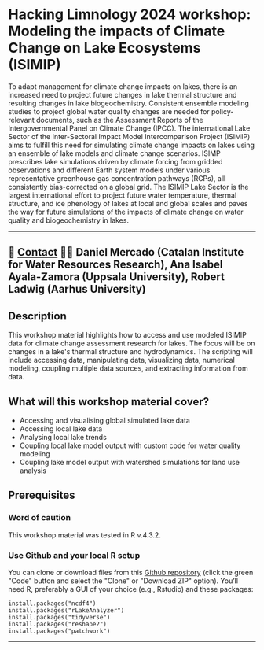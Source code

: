 # Hacking Limnology 2024 workshop: Modeling the impacts of Climate Change on Lake Ecosystems (ISIMIP)

To adapt management for climate change impacts on lakes, there is an increased need to project future changes in lake thermal structure and resulting changes in lake biogeochemistry. Consistent ensemble modeling studies to project global water quality changes are needed for policy-relevant documents, such as the Assessment Reports of the Intergovernmental Panel on Climate Change (IPCC). The international Lake Sector of the Inter-Sectoral Impact Model Intercomparison Project (ISIMIP) aims to fulfill this need for simulating climate change impacts on lakes using an ensemble of lake models and climate change scenarios. ISIMP prescribes lake simulations driven by climate forcing from gridded observations and different Earth system models under various representative greenhouse gas concentration pathways (RCPs), all consistently bias-corrected on a global grid. The ISIMIP Lake Sector is the largest international effort to project future water temperature, thermal structure, and ice phenology of lakes at local and global scales and paves the way for future simulations of the impacts of climate change on water quality and biogeochemistry in lakes.

-----

:email: [Contact](mailto:rladwig@ecos.au.dk)
:teacher: Daniel Mercado (Catalan Institute for Water Resources Research), Ana Isabel Ayala-Zamora (Uppsala University), Robert Ladwig (Aarhus University)
-----

## Description

This workshop material highlights how to access and use modeled ISIMIP data for climate change assessment research for lakes. The focus will be on changes in a lake's thermal structure and hydrodynamics. The scripting will include accessing data, manipulating data, visualizing data, numerical modeling, coupling multiple data sources, and extracting information from data.

## What will this workshop material cover?

  - Accessing and visualising global simulated lake data
  - Accessing local lake data
  - Analysing local lake trends
  - Coupling local lake model output with custom code for water quality modeling
  - Coupling lake model output with watershed simulations for land use analysis

## Prerequisites

### Word of caution
  This workshop material was tested in R v.4.3.2.

### Use Github and your local R setup
   You can clone or download files from this [Github repository](https://github.com/ISIMIP-LAKE/HackingLimnology2024-ISIMIP) (click the green "Code" button and select the "Clone" or "Download ZIP" option).
  You’ll need R, preferably a GUI of your choice (e.g., Rstudio) and these packages:
  ```
  install.packages("ncdf4")
  install.packages("rLakeAnalyzer")
  install.packages("tidyverse")
  install.packages("reshape2")
  install.packages("patchwork")
  ```
-----
